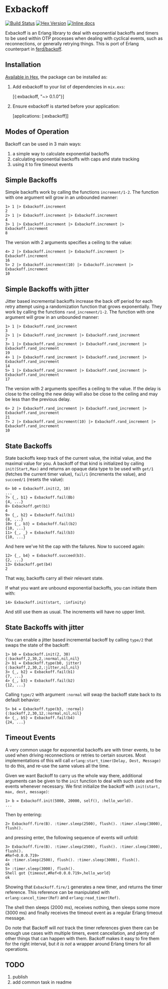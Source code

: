 # Exbackoff

[![Build Status](https://travis-ci.org/mingchuno/exbackoff.svg?branch=master)](https://travis-ci.org/mingchuno/exbackoff)
[![Hex Version](http://img.shields.io/hexpm/v/exbackoff.svg)](https://hex.pm/packages/exbackoff)
[![Inline docs](http://inch-ci.org/github/mingchuno/exbackoff.svg?branch=master)](http://inch-ci.org/github/mingchuno/exbackoff)

Exbackoff is an Erlang library to deal with exponential backoffs and timers to
be used within OTP processes when dealing with cyclical events, such as
reconnections, or generally retrying things. This is port of Erlang counterpart
in [ferd/backoff](https://github.com/ferd/backoff).

## Installation

[Available in Hex](https://hex.pm/packages/exbackoff), the package can be installed as:

  1. Add exbackoff to your list of dependencies in `mix.exs`:

        [{:exbackoff, "~> 0.1.0"}]

  2. Ensure exbackoff is started before your application:

        [applications: [:exbackoff]]


## Modes of Operation

Backoff can be used in 3 main ways:

1. a simple way to calculate exponential backoffs
2. calculating exponential backoffs with caps and state tracking
3. using it to fire timeout events

## Simple Backoffs

Simple backoffs work by calling the functions `increment/1-2`. The function
with one argument will grow in an unbounded manner:

    1> 1 |> Exbackoff.increment
    2
    2> 1 |> Exbackoff.increment |> Exbackoff.increment
    4
    3> 1 |> Exbackoff.increment |> Exbackoff.increment |> Exbackoff.increment
    8

The version with 2 arguments specifies a ceiling to the value:

    4> 2 |> Exbackoff.increment |> Exbackoff.increment |> Exbackoff.increment
    16
    5> 2 |> Exbackoff.increment(10) |> Exbackoff.increment |> Exbackoff.increment
    10

## Simple Backoffs with jitter

Jitter based incremental backoffs increase the back off period for each retry attempt using a randomization function that grows exponentially. They work by calling the functions `rand_increment/1-2`. The function with one argument will grow in an unbounded manner:

    1> 1 |> Exbackoff.rand_increment
    3
    2> 1 |> Exbackoff.rand_increment |> Exbackoff.rand_increment
    7
    3> 1 |> Exbackoff.rand_increment |> Exbackoff.rand_increment |> Exbackoff.rand_increment
    19
    4> 1 |> Exbackoff.rand_increment |> Exbackoff.rand_increment |> Exbackoff.rand_increment
    14
    5> 1 |> Exbackoff.rand_increment |> Exbackoff.rand_increment |> Exbackoff.rand_increment
    17

The version with 2 arguments specifies a ceiling to the value. If the
delay is close to the ceiling the new delay will also be close to the
ceiling and may be less than the previous delay.

    6> 2 |> Exbackoff.rand_increment |> Exbackoff.rand_increment |> Exbackoff.rand_increment
    21
    7> 2 |> Exbackoff.rand_increment(10) |> Exbackoff.rand_increment |> Exbackoff.rand_increment
    10

## State Backoffs

State backoffs keep track of the current value, the initial value, and the
maximal value for you. A backoff of that kind is initialized by calling
`init(Start,Max)` and returns an opaque data type to be used with `get/1`
(fetches the current timer value), `fail/1` (increments the value), and
`succeed/1` (resets the value):

    6> b0 = Exbackoff.init(2, 10)
    ...
    7> {_, b1} = Exbackoff.fail(Bb)
    {4, ...}
    8> Exbackoff.get(b1)
    4
    9> {_, b2} = Exbackoff.fail(b1)
    {8, ...}
    10> {_, b3} = Exbackoff.fail(b2)
    {10, ...}
    11> {_, _} = Exbackoff.fail(b3)
    {10, ...}

And here we've hit the cap with the failures. Now to succeed again:

    12> {_, b4} = Exbackoff.succeed(b3).
    {2, ...}
    13> Exbackoff.get(b4)
    2

That way, backoffs carry all their relevant state.

If what you want are unbound exponential backoffs, you can initiate them with:

    14> Exbackoff.init(start, :infinity)

And still use them as usual. The increments will have no upper limit.

## State Backoffs with jitter

You can enable a jitter based incremental backoff by calling `type/2`
that swaps the state of the backoff:

    1> b0 = Exbackoff.init(2, 30)
    {:backoff,2,30,2,:normal,nil,nil}
    2> b1 = Exbackoff.type(b0, jitter)
    {:backoff,2,30,2,:jitter,nil,nil}
    3> {_, b2} = Exbackoff.fail(b1)
    {7, ...}
    4> {_, b3} = Exbackoff.fail(b2)
    {12, ...}

Calling `type/2` with argument `:normal` will swap the backoff state back
to its default behavior:

    5> b4 = Exbackoff.type(b3, :normal)
    {:backoff,2,30,12,:normal,nil,nil}
    6> {_, b5} = Exbackoff.fail(b4)
    {24, ...}

## Timeout Events

A very common usage for exponential backoffs are with timer events, to be used
when driving reconnections or retries to certain sources. Most implementations
of this will call `erlang:start_timer(Delay, Dest, Message)` to do this, and
re-use the same values all the time.

Given we want Backoff to carry us the whole way there, additional arguments can
be given to the `init` function to deal with such state and fire events
whenever necessary. We first initialize the backoff with `init(start, max,
dest, message)`:

    1> b = Exbackoff.init(5000, 20000, self(), :hello_world).
    ...

Then by entering:

    2> Exbackoff.fire(B). :timer.sleep(2500), flush(). :timer.sleep(3000), flush().

and pressing enter, the following sequence of events will unfold:

    3> Exbackoff.fire(B). :timer.sleep(2500), flush(). :timer.sleep(3000), flush().
    #Ref<0.0.0.719>
    4> :timer.sleep(2500), flush(). :timer.sleep(3000), flush().
    ok
    5> :timer.sleep(3000), flush().
    Shell got {timeout,#Ref<0.0.0.719>,hello_world}
    ok

Showing that `Exbackoff.fire/1` generates a new timer, and returns the timer
reference. This reference can be manipulated with `erlang:cancel_timer(Ref)`
and `erlang:read_timer(Ref)`.

The shell then sleeps (2000 ms), receives nothing, then sleeps some more (3000
ms) and finally receives the timeout event as a regular Erlang timeout message.

Do note that Backoff will *not* track the timer references given there can be
enough use cases with multiple timers, event cancellation, and plenty of other
things that can happen with them. Backoff makes it easy to fire them for
the right interval, but *it is not* a wrapper around Erlang timers for all
operations.

## TODO

1. publish
2. add common task in readme